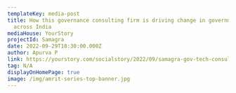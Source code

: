 ```yaml
---
templateKey: media-post
title: How this governance consulting firm is driving change in governments
  across India
mediaHouse: YourStory
projectId: Samagra
date: 2022-09-29T18:30:00.000Z
author: Apurva P
link: https://yourstory.com/socialstory/2022/09/samagra-gov-tech-consulting-firm-government-india
tag: N/A
displayOnHomePage: true
image: /img/amrit-series-top-banner.jpg
---
```

